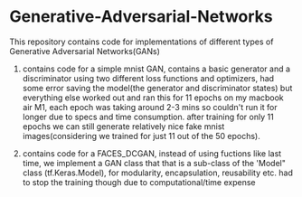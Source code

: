 # Generative-Adversarial-Networks
This repository contains code for implementations of different types of Generative Adversarial Networks(GANs)

1. contains code for a simple mnist GAN, contains a basic generator and a discriminator using two different loss functions and optimizers,
had some error saving the model(the generator and discriminator states) but everything else worked out and ran this for 11 epochs on my macbook air M1, each epoch was taking around 2-3 mins so couldn't run it for longer due to specs and time consumption. after training for only 11 epochs we can still generate relatively nice fake mnist images(considering we trained for just 11 out of the 50 epochs).

2. contains code for a FACES_DCGAN, instead of using fuctions like last time, we implement a GAN class that that is a sub-class of the 'Model" class (tf.Keras.Model), for modularity, encapsulation, reusability etc. had to stop the training though due to computational/time expense
